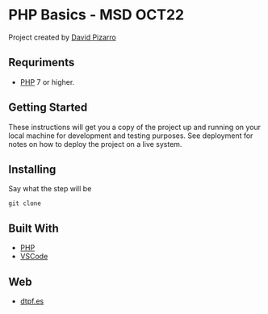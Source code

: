 # PHP Basics - MSD OCT22

Project created by [David Pizarro](https://github.com/DTPF)

## Requriments

- [PHP] 7 or higher.

## Getting Started

These instructions will get you a copy of the project up and running on your local machine for development and testing purposes. See deployment for notes on how to deploy the project on a live system.

## Installing

Say what the step will be

```
git clone
```

## Built With

* [PHP](https://www.php.net/)
* [VSCode](https://code.visualstudio.com/) 

## Web

* [dtpf.es](https://php-basics.dtpf.es/)

[PHP]: <https://www.php.net>